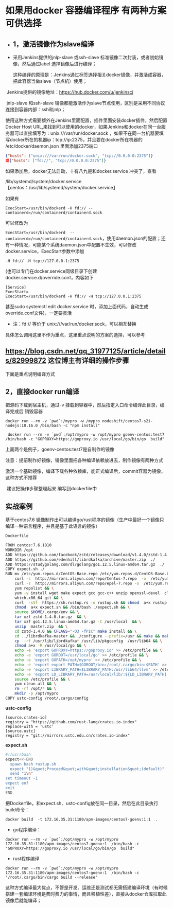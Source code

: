 # **如果用docker 容器编译程序 有两种方案可供选择**

- ## **1，激活镜像作为slave编译**

- 采用Jenkins提供的jnlp-slave 或ssh-slave  标准镜像二次封装，或者初始镜像，然后通过label 选择镜像后进行编译；

  这种编译的原理是：Jenkins通过标签选择相关docker镜像，并激活成容器，把此容器当做slave（节点机）使用；

​     Jenkins提供的镜像地址：<https://hub.docker.com/u/jenkinsci>

​     jnlp-slave 和ssh-slave 镜像都能激活作为slave节点使用，区别是采用不同协议连接到容器内部：ssh和jnlp；

使用这种方式需要额外在Jenkins里面配置，插件里面安装docker插件，然后配置Docker Host URL,来找到可以使用的docker，如果Jenkins和docker在同一台服务器可以直接填写为：unix:///var/run/docker.sock ，如果不在同一台机器要填写docker所在的机器ip：tcp://ip:2375，并且要在docker所在机器的 /etc/docker/daemon.json 里面添加2375端口

```json
{"hosts": ["unix:///var/run/docker.sock", "tcp://0.0.0.0:2375"]}
或{"hosts": ["fd://", "tcp://0.0.0.0:2375"]}
```

如果添加后，docker无法启动，十有八九是和docker.service  冲突了，查看

/lib/systemd/system/docker.service【centos：/usr/lib/systemd/system/docker.service】

如果有

`ExecStart=/usr/bin/dockerd -H fd:// --containerd=/run/containerd/containerd.sock`

可以修改为

`ExecStart=/usr/bin/dockerd  --containerd=/run/containerd/containerd.sock`，使用daemon.json的配置；还有一种情况，可能某个系统daemon.json中配置不生效，可以修改docker.service，ExecStart参数中添加

`-H fd:// -H tcp://127.0.0.1:2375 `

(也可以专门在docker.service同级目录下创建 docker.service.d/override.conf，内容如下

```
[Service]
ExecStart=
ExecStart=/usr/bin/dockerd -H fd:// -H tcp://127.0.0.1:2375 
```

甚至sudo systemctl edit docker.service 时，添加上面代码，自动生成override.conf文件)，一定要灵活

- 注：fd:// 等价于 unix:///var/run/docker.sock，可以相互替换

具体怎么调用这里不作为重点，这里重点说明的方案的选择，可以参考

## <https://blog.csdn.net/qq_31977125/article/details/82999872>   这位博主有详细的操作步骤

下面是重点说明编译方式

## **2，直接docker run编译**

把源码下载到宿主机，通过-v 挂载到容器中，然后指定入口命令编译此目录，编译完成后 销毁容器



```
docker run --rm -v `pwd`:/mypro -w /mypro nodeshift/centos7-s2i-nodejs:10.16.0 /bin/bash -c "npm install"

 docker run --rm -v `pwd`:/opt/mypro -w /opt/mypro goenv-centos:test7  /bin/bash -c "GOPROXY=https://goproxy.io /usr/local/go/bin/go  build"
```

上面两个是例子，goenv-centos:test7是自制作的镜像

注意：提前制作好镜像，镜像里面把各种编译依赖放进去，制作镜像有两种方式

​         激活一个基础镜像，编译下载各种依赖库，能正式编译后，commit容器为镜像，这种方式不推荐

​        建议把操作步骤整理起来 编写到dockerfile中   

## **实战案例**

基于centos7.6 镜像制作出可以编译go/rust程序的镜像（生产中最好一个镜像只编译一种语言程序，并且是基于此语言的镜像）

```bash
Dockerfile

FROM centos:7.6.1810
WORKDIR /opt
ADD https://github.com/facebook/zstd/releases/download/v1.4.0/zstd-1.4.0.tar.gz ./
ADD https://github.com/edenhill/librdkafka/archive/master.zip  ./
ADD https://studygolang.com/dl/golang/go1.12.5.linux-amd64.tar.gz  ./
COPY expect.sh ./
RUN mv /etc/yum.repos.d/CentOS-Base.repo /etc/yum.repos.d/CentOS-Base.bak && \
    curl -s  http://mirrors.aliyun.com/repo/Centos-7.repo  -o  /etc/yum.repos.d/CentOS-Base.repo && \
    curl -s  http://mirrors.aliyun.com/repo/epel-7.repo -o  /etc/yum.repos.d/epel-7.repo && \
    yum repolist && \
    yum -y install wget make expect gcc gcc-c++ unzip openssl-devel  clang-devel libpcap-devel perl.x86_64 \
    which.x86_64 git && \
    curl  -sSf  https://sh.rustup.rs -o rustup.sh && chmod  a+x rustup.sh && \
    chmod  a+x expect.sh && /bin/bash ./expect.sh && \
    source $HOME/.cargo/env && \
    tar xzf zstd-1.4.0.tar.gz  && \
    tar xzf go1.12.5.linux-amd64.tar.gz -C /usr/local  && \
    unzip  master.zip  && \
    cd zstd-1.4.0 && CFLAGS="-O3 -fPIC" make install && \
    cd ../librdkafka-master && ./configure --prefix=/usr && make && make  install && \
    cp  -rf /usr/lib/librdkafka* /usr/lib/pkgconfig  /usr/lib64 && \
    chmod a+x -R /usr/local/go && \
    echo -e 'export GOPROXY=https://goproxy.io' >> /etc/profile && \
    echo -e 'export GOROOT=/usr/local/go' >> /etc/profile && \
    echo -e 'export GOPATH=/opt/mypro' >> /etc/profile && \
    echo -e 'export export PATH=$GOROOT/bin:/root/.cargo/bin:$PATH' >> /etc/profile && \
    echo -e 'export LIBRARY_PATH=$LIBRARY_PATH:/usr/lib64/llvm' >> /etc/profile && \
    echo -e 'export LD_LIBRARY_PATH=/usr/local/lib/:${LD_LIBRARY_PATH}' >> /etc/profile && \
    source /etc/profile && \
    yum clean all && \
    rm -rf /opt/* && \
    mkdir -p /opt/mypro
COPY ustc-config /root/.cargo/config
```

**ustc-config**

```
[source.crates-io]
registry = "https://github.com/rust-lang/crates.io-index"
replace-with = 'ustc'
[source.ustc]
registry = "git://mirrors.ustc.edu.cn/crates.io-index"
```

**expect.sh**



```bash
#!/usr/bash
expect<<-END
  spawn bash rustup.sh
  expect "1)&quot;Proceed&quot;with&quot;installation&quot;(default)"
  send "1\n"
set timeout -1
expect eof
exit
END
```



把Dockerfile，和expect.sh、ustc-config放在同一目录，然后在此目录执行build命令：

```
docker build  -t 172.16.35.31:1180/apm-images/centos7-goenv:1:1  .
```

- go程序编译：

```
docker run --rm -v `pwd`:/opt/mypro -w /opt/mypro  172.16.35.31:1180/apm-images/centos7-goenv:1  /bin/bash -c "GOPROXY=https://goproxy.io /usr/local/go/bin/go  build"
```

- rust程序编译

```
docker run --rm -v `pwd`:/opt/mypro -w /opt/mypro 172.16.35.31:1180/apm-images/centos7-goenv:1  /bin/bash -c "/root/.cargo/bin/cargo build --release"
```

这种方式编译最大优点，不管是开发、运维还是测试都无需搭建编译环境（有时候搭建一套编译环境是费时费力的事情，而且移植性差），直接从docker仓库拉取此镜像后就能编译；